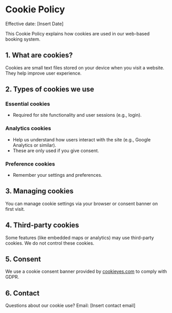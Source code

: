 # Cookie Policy

Effective date: [Insert Date]

This Cookie Policy explains how cookies are used in our web-based booking system.

## 1. What are cookies?
Cookies are small text files stored on your device when you visit a website. They help improve user experience.

## 2. Types of cookies we use

### Essential cookies
- Required for site functionality and user sessions (e.g., login).

### Analytics cookies
- Help us understand how users interact with the site (e.g., Google Analytics or similar).
- These are only used if you give consent.

### Preference cookies
- Remember your settings and preferences.

## 3. Managing cookies
You can manage cookie settings via your browser or consent banner on first visit.

## 4. Third-party cookies
Some features (like embedded maps or analytics) may use third-party cookies. We do not control these cookies.

## 5. Consent
We use a cookie consent banner provided by [cookieyes.com](https://www.cookieyes.com/) to comply with GDPR.

## 6. Contact
Questions about our cookie use? Email: [Insert contact email]
